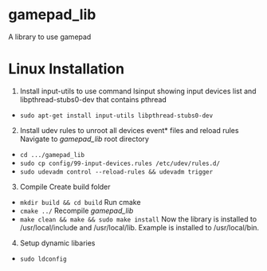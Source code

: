 # gamepad_lib
A library to use gamepad

# Linux Installation

1. Install input-utils to use command lsinput showing input devices list and libpthread-stubs0-dev that contains pthread
  * `sudo apt-get install input-utils libpthread-stubs0-dev`

2. Install udev rules to unroot all devices event* files and reload rules
  Navigate to *gamepad_lib* root directory
  * `cd .../gamepad_lib`
  * `sudo cp config/99-input-devices.rules /etc/udev/rules.d/`
  * `sudo udevadm control --reload-rules && udevadm trigger`

3. Compile
  Create build folder
  * `mkdir build && cd build`
  Run cmake
  * `cmake ../`
  Recompile *gamepad_lib*
  * `make clean && make && sudo make install`
  Now the library is installed to /usr/local/include and /usr/local/lib. Example is installed to /usr/local/bin.

4. Setup dynamic libaries
  * `sudo ldconfig`
